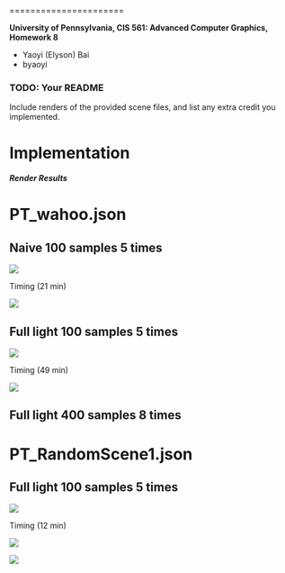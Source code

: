 ======================

**University of Pennsylvania, CIS 561: Advanced Computer Graphics, Homework 8**

* Yaoyi (Elyson) Bai
* byaoyi

### TODO: Your README
Include renders of the provided scene files, and list any extra credit you
implemented.

# **Implementation** #

***Render Results***

# PT_wahoo.json #

## Naive 100 samples 5 times  ##

![](http://i.imgur.com/wGWd0e3.png)

Timing (21 min)

![](http://i.imgur.com/3ozV1yZ.jpg)

## Full light 100 samples 5 times ##

![](http://i.imgur.com/MWgofzK.png)

Timing (49 min)

![](http://i.imgur.com/Uk9zTcf.jpg)

## Full light 400 samples 8 times ##


# PT_RandomScene1.json #

## Full light 100 samples 5 times ##

![](http://i.imgur.com/gKqzk2w.png)

Timing (12 min)

![](http://i.imgur.com/CDbc4ag.jpg)

![](http://i.imgur.com/R3ZHpAl.jpg)
